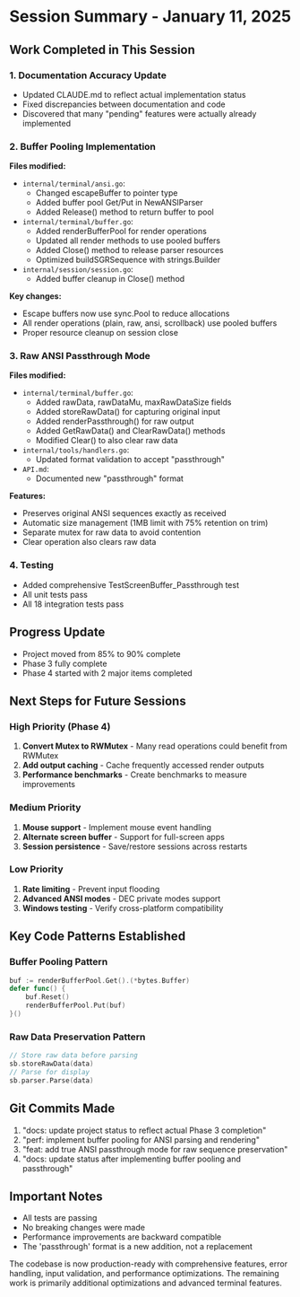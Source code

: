 # Session Summary - January 11, 2025

## Work Completed in This Session

### 1. Documentation Accuracy Update
- Updated CLAUDE.md to reflect actual implementation status
- Fixed discrepancies between documentation and code
- Discovered that many "pending" features were actually already implemented

### 2. Buffer Pooling Implementation
**Files modified:**
- `internal/terminal/ansi.go`: 
  - Changed escapeBuffer to pointer type
  - Added buffer pool Get/Put in NewANSIParser
  - Added Release() method to return buffer to pool
- `internal/terminal/buffer.go`:
  - Added renderBufferPool for render operations
  - Updated all render methods to use pooled buffers
  - Added Close() method to release parser resources
  - Optimized buildSGRSequence with strings.Builder
- `internal/session/session.go`:
  - Added buffer cleanup in Close() method

**Key changes:**
- Escape buffers now use sync.Pool to reduce allocations
- All render operations (plain, raw, ansi, scrollback) use pooled buffers
- Proper resource cleanup on session close

### 3. Raw ANSI Passthrough Mode
**Files modified:**
- `internal/terminal/buffer.go`:
  - Added rawData, rawDataMu, maxRawDataSize fields
  - Added storeRawData() for capturing original input
  - Added renderPassthrough() for raw output
  - Added GetRawData() and ClearRawData() methods
  - Modified Clear() to also clear raw data
- `internal/tools/handlers.go`:
  - Updated format validation to accept "passthrough"
- `API.md`:
  - Documented new "passthrough" format

**Features:**
- Preserves original ANSI sequences exactly as received
- Automatic size management (1MB limit with 75% retention on trim)
- Separate mutex for raw data to avoid contention
- Clear operation also clears raw data

### 4. Testing
- Added comprehensive TestScreenBuffer_Passthrough test
- All unit tests pass
- All 18 integration tests pass

## Progress Update
- Project moved from 85% to 90% complete
- Phase 3 fully complete
- Phase 4 started with 2 major items completed

## Next Steps for Future Sessions

### High Priority (Phase 4)
1. **Convert Mutex to RWMutex** - Many read operations could benefit from RWMutex
2. **Add output caching** - Cache frequently accessed render outputs
3. **Performance benchmarks** - Create benchmarks to measure improvements

### Medium Priority
1. **Mouse support** - Implement mouse event handling
2. **Alternate screen buffer** - Support for full-screen apps
3. **Session persistence** - Save/restore sessions across restarts

### Low Priority
1. **Rate limiting** - Prevent input flooding
2. **Advanced ANSI modes** - DEC private modes support
3. **Windows testing** - Verify cross-platform compatibility

## Key Code Patterns Established

### Buffer Pooling Pattern
```go
buf := renderBufferPool.Get().(*bytes.Buffer)
defer func() {
    buf.Reset()
    renderBufferPool.Put(buf)
}()
```

### Raw Data Preservation Pattern
```go
// Store raw data before parsing
sb.storeRawData(data)
// Parse for display
sb.parser.Parse(data)
```

## Git Commits Made
1. "docs: update project status to reflect actual Phase 3 completion"
2. "perf: implement buffer pooling for ANSI parsing and rendering"
3. "feat: add true ANSI passthrough mode for raw sequence preservation"
4. "docs: update status after implementing buffer pooling and passthrough"

## Important Notes
- All tests are passing
- No breaking changes were made
- Performance improvements are backward compatible
- The 'passthrough' format is a new addition, not a replacement

The codebase is now production-ready with comprehensive features, error handling, input validation, and performance optimizations. The remaining work is primarily additional optimizations and advanced terminal features.